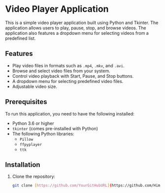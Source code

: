 # Video Player Application

This is a simple video player application built using Python and Tkinter. The application allows users to play, pause, stop, and browse videos. The application also features a dropdown menu for selecting videos from a predefined list.

## Features
- Play video files in formats such as `.mp4`, `.mkv`, and `.avi`.
- Browse and select video files from your system.
- Control video playback with Start, Pause, and Stop buttons.
- A dropdown menu for selecting predefined video files.
- Adjustable video size.

## Prerequisites
To run this application, you need to have the following installed:
- Python 3.6 or higher
- `tkinter` (comes pre-installed with Python)
- The following Python libraries:
  - `Pillow`
  - `ffpyplayer`
  - `ttk`

## Installation
1. Clone the repository:
   ```bash
   git clone [https://github.com/YourGitHubURL](https://github.com/Hima-Sai-Sankar3006/Videolibrary-python-project-/edit/main/README.md).git
